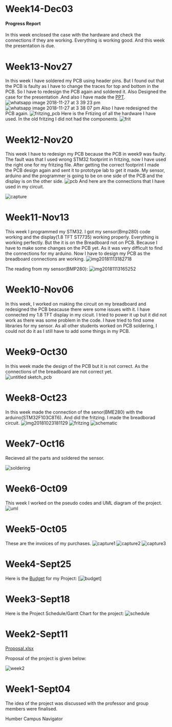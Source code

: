 # Week14-Dec03
#### Progress Report
In this week enclosed the case with the hardware and check the connections if they are working. Everything is working good. And this week the presentation is due. 


# Week13-Nov27
In this week I have soldered my PCB using header pins. But I found out that the PCB is faulty as I have to change the traces for top and bottom in the PCB. So I have to redesign the PCB again and soldered it. Also Designed the case for the presentation .And also I have made the [PPT](https://github.com/IshanKhuttan/HumberNavigator/files/2622188/Presentation.pptx).
![whatsapp image 2018-11-27 at 3 39 23 pm](https://user-images.githubusercontent.com/43187006/49110891-adb47d00-f25c-11e8-9fe2-91f7fa3ed126.jpeg)
![whatsapp image 2018-11-27 at 3 38 07 pm](https://user-images.githubusercontent.com/43187006/49110898-b0af6d80-f25c-11e8-99bd-18dafb91a709.jpeg)
Also I have redesigned the PCB again.
![fritzing_pcb](https://user-images.githubusercontent.com/43187006/49117895-4f919500-f270-11e8-940f-3845cfd1bd54.png)
Here is the Frtizing of all the hardware I have used. In the old fritzing I did not had the components.
![frit](https://user-images.githubusercontent.com/43187006/49403199-15b20a00-f71a-11e8-8b8a-0044438ccf08.png)



# Week12-Nov20
This week I have to redesign my PCB because the PCB in week9 was faulty. The fault was that I used wrong STM32 footprint in fritzing, now I have used the right one for my fritzing file. After getting the correct footprint I made the PCB design again and sent it to prototype lab to get it made. My sensor, arduino and the programmer is going to be on one side of the PCB and the display is on the other side.
![pcb](https://user-images.githubusercontent.com/43187006/48806878-ca473700-ece9-11e8-9200-cdf7247a5e66.jpg)
And here are the connections that I have used in my circuit.

![capture](https://user-images.githubusercontent.com/43187006/48807126-928cbf00-ecea-11e8-8c5a-83ce29a1ac1f.PNG)


# Week11-Nov13
This week I programmed my STM32. I got my sensor(Bmp280) code working and the display(1.8 TFT ST7735) working properly. Everything is working perfectly. But the it is on the Breadboard not on PCB. Because I have to make some changes on the PCB yet. As it was very difficult to find the connections for my arduino. Now I have to design my PCB as the breadboard connections are working. 
![img20181113182718](https://user-images.githubusercontent.com/43187006/48524750-91254780-e84f-11e8-948d-13e60074ca6e.jpg)

The reading from my sensor(BMP280):
![img20181113165252](https://user-images.githubusercontent.com/43187006/48524951-40fab500-e850-11e8-8ca0-16cc8dde1ad5.jpg)

# Week10-Nov06
In this week, I worked on making the circuit on my breadboard and redesigned the PCB beacause there were some issues with it. I have connected my 1.8 TFT display in my cicuit. I tried to power it up but it did not work as there was some problem in the code. I have tried to find some libraries for my sensor. As all other students worked on PCB soldering, I could not do it as I still have to add some things in my PCB.
# Week9-Oct30
In this week made the design of the PCB but it is not correct. As the connections of the breadboard are not correct yet.  
![untitled sketch_pcb](https://user-images.githubusercontent.com/43187006/47760656-c2b4e500-dc8b-11e8-9a26-4d0bf8806cc0.png)


# Week8-Oct23 
In this week made the connection of the senor(BME280) with the arduino(STM32F103C8T6). And did the fritzing. I made the breadborad circuit.
![img20181023181129](https://user-images.githubusercontent.com/43187006/47398065-4e64c980-d700-11e8-8845-140383855766.jpg)
![fritzing](https://user-images.githubusercontent.com/43187006/47397973-d1395480-d6ff-11e8-94ba-ef35f0b8f2c2.PNG)
![schematic](https://user-images.githubusercontent.com/43187006/47398280-6d179000-d701-11e8-9b5c-c245c7c5c796.PNG)



# Week7-Oct16
Recieved all the parts and soldered the sensor.

![soldering](https://user-images.githubusercontent.com/43187006/47397752-b3b7bb00-d6fe-11e8-9e4c-d51fe6e49984.PNG)

# Week6-Oct09
This week I worked on the pseudo codes and UML diagram of the project.
![uml](https://user-images.githubusercontent.com/43187006/47397700-810dc280-d6fe-11e8-89f4-6673c1096304.PNG)


# Week5-Oct05
These are the invoices of my purchases.
![capture1](https://user-images.githubusercontent.com/43187006/46379391-aa41b280-c66c-11e8-8469-8fc3fb06e37b.PNG)
![capture2](https://user-images.githubusercontent.com/43187006/46379397-aca40c80-c66c-11e8-9a69-69b6d4d3b564.PNG)
![capture3](https://user-images.githubusercontent.com/43187006/46379402-af9efd00-c66c-11e8-85bc-88a417ab023b.PNG)

# Week4-Sept25
Here is the [Budget](https://github.com/IshanKhuttan/HumberNavigator/files/2622176/Budget.xlsx)
 for my Project:
[![budget](https://user-images.githubusercontent.com/43187006/47385063-02515f00-d6d7-11e8-813c-e31bbc4ff7d2.PNG)]



# Week3-Sept18
Here is the Project Schedule/Gantt Chart for the project:
![schedule](https://user-images.githubusercontent.com/43187006/47384705-06c94800-d6d6-11e8-94b5-8812102553f1.PNG)

# Week2-Sept11
[Proposal.xlsx](https://github.com/IshanKhuttan/HumberNavigator/files/2621878/Proposal.xlsx)

</a>Proposal of the project is given below:

![week2](https://user-images.githubusercontent.com/43187006/47384830-69224880-d6d6-11e8-97e9-42d2c19a7625.PNG)


# Week1-Sept04
The idea of the project was discussed with the professor and group members were finalised.

Humber Campus Navigator

